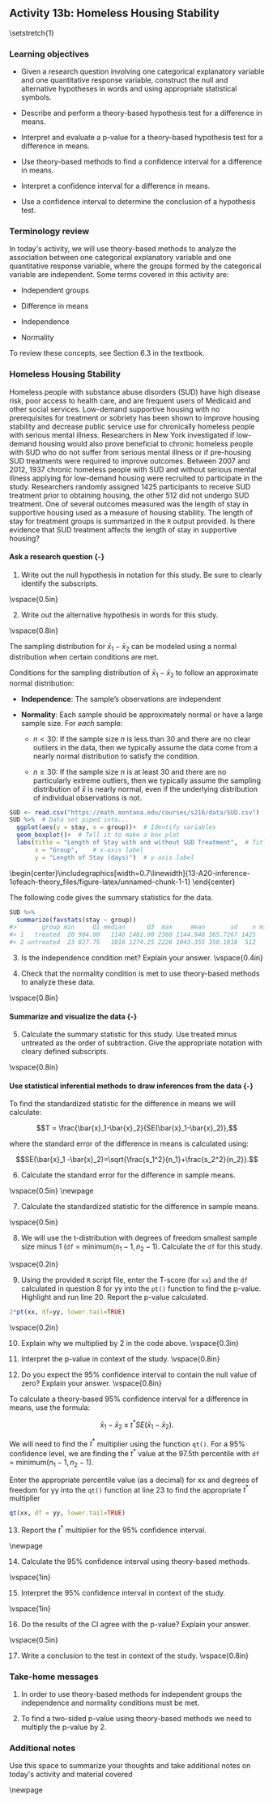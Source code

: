 ## Activity 13b:  Homeless Housing Stability

\setstretch{1}

### Learning objectives

* Given a research question involving one categorical explanatory variable and one quantitative response variable, construct the null and alternative hypotheses
  in words and using appropriate statistical symbols.

* Describe and perform a theory-based hypothesis test for a difference in means.

* Interpret and evaluate a p-value for a theory-based hypothesis test for a difference in means.

* Use theory-based methods to find a confidence interval for a difference in means.

* Interpret a confidence interval for a difference in means.

* Use a confidence interval to determine the conclusion of a hypothesis test.

### Terminology review

In today's activity, we will use theory-based methods to analyze the association between one categorical explanatory variable and one quantitative response variable, where the groups formed by the categorical variable are independent. Some terms covered in this activity are:

* Independent groups

* Difference in means

* Independence

* Normality

To review these concepts, see Section 6.3 in the textbook.

### Homeless Housing Stability

Homeless people with substance abuse disorders (SUD) have high disease risk, poor access to health care, and are frequent users of Medicaid and other social services.  Low-demand supportive housing with no prerequisites for treatment or sobriety has been shown to improve housing stability and decrease public service use for chronically homeless people with serious mental illness.  Researchers in New York investigated if low-demand housing would also prove beneficial to chronic homeless people with SUD who do not suffer from serious mental illness or if pre-housing SUD treatments were required to improve outcomes.  Between 2007 and 2012, 1937 chronic homeless people with SUD and without serious mental illness applying for low-demand housing were recruited to participate in the study.  Researchers randomly assigned 1425 participants to receive SUD treatment prior to obtaining housing, the other 512 did not undergo SUD treatment.  One of several outcomes measured was the length of stay in supportive housing used as a measure of housing stability.  The length of stay for treatment groups is summarized in the `R` output provided.  Is there evidence that SUD treatment affects the length of stay in supportive housing? 

#### Ask a research question {-}

1. Write out the null hypothesis in notation for this study.  Be sure to clearly identify the subscripts.

\vspace{0.5in}

2. Write out the alternative hypothesis in words for this study.

\vspace{0.8in}

The sampling distribution for $\bar{x}_1-\bar{x}_2$ can be modeled using a normal distribution when certain conditions are met.

Conditions for the sampling distribution of $\bar{x}_1-\bar{x}_2$ to follow an approximate normal distribution:

* **Independence**: The sample’s observations are independent

* **Normality**: Each sample should be approximately normal or have a large sample size. For *each* sample:

    - $n < 30$: If the sample size $n$ is less than 30 and there are no clear outliers in the data, then we typically assume the data come from a nearly normal distribution to satisfy the condition.

    - $n \ge 30$: If the sample size $n$ is at least 30 and there are no particularly extreme outliers, then we typically assume the sampling distribution of $\bar{x}$ is nearly normal, even if the underlying distribution of individual observations is not.
    

```r
SUD <- read.csv("https://math.montana.edu/courses/s216/data/SUD.csv")
SUD %>%  # Data set piped into...
  ggplot(aes(y = stay, x = group))+  # Identify variables
  geom_boxplot()+  # Tell it to make a box plot
  labs(title = "Length of Stay with and without SUD Treatment",  # Title
       x = "Group",    # x-axis label
       y = "Length of Stay (days)")  # y-axis label
```



\begin{center}\includegraphics[width=0.7\linewidth]{13-A20-inference-1ofeach-theory_files/figure-latex/unnamed-chunk-1-1} \end{center}
    

The following code gives the summary statistics for the data.


```r
SUD %>%
  summarize(favstats(stay ~ group))
#>       group min     Q1 median      Q3  max     mean       sd    n missing
#> 1   treated  20 904.00   1140 1401.00 2360 1144.948 365.7267 1425       0
#> 2 untreated  23 827.75   1016 1274.25 2226 1043.355 350.1818  512       0
```

3.  Is the independence condition met?  Explain your answer.
\vspace{0.4in}

4. Check that the normality condition is met to use theory-based methods to analyze these data.

\vspace{0.8in}

#### Summarize and visualize the data {-}

5. Calculate the summary statistic for this study.  Use treated minus untreated as the order of subtraction.  Give the appropriate notation with cleary defined subscripts.

\vspace{0.8in}

#### Use statistical inferential methods to draw inferences from the data {-}

To find the standardized statistic for the difference in means we will calculate:

$$T = \frac{\bar{x}_1-\bar{x}_2}{SE(\bar{x}_1-\bar{x}_2)},$$

where the standard error of the difference in means is calculated using:

$$SE(\bar{x}_1 -\bar{x}_2)=\sqrt{\frac{s_1^2}{n_1}+\frac{s_2^2}{n_2}}.$$

6.  Calculate the standard error for the difference in sample means.

\vspace{0.5in}
\newpage

7.  Calculate the standardized statistic for the difference in sample means.

\vspace{0.5in}

8.  We will use the t-distribution with degrees of freedom smallest sample size minus 1 (`df` = minimum($n_1 - 1, n_2 - 1$).  Calculate the `df` for this study.

\vspace{0.2in}

9. Using the provided `R` script file, enter the T-score (for `xx`) and the `df` calculated in question 8 for yy into the `pt()` function to find the p-value.  Highlight and run line 20.  Report the p-value calculated. 


```r
2*pt(xx, df=yy, lower.tail=TRUE)
```
\vspace{0.2in}

10. Explain why we multiplied by 2 in the code above.
\vspace{0.3in}

11.  Interpret the p-value in context of the study.
\vspace{0.8in}

12.  Do you expect the 95\% confidence interval to contain the null value of zero?  Explain your answer.
\vspace{0.8in}


To calculate a theory-based 95\% confidence interval for a difference in means, use the formula:

$$\bar{x}_1- \bar{x}_2\pm t^* SE(\bar{x}_1- \bar{x}_2).$$

We will need to find the $t^*$ multiplier using the function `qt()`.  For a 95\% confidence level, we are finding the $t^*$ value at the 97.5th percentile with `df` = minimum($n_1 - 1, n_2 - 1$).

Enter the appropriate percentile value (as a decimal) for xx and degrees of freedom for yy into the `qt()` function at line 23 to find the appropriate $t^*$ multiplier


```r
qt(xx, df = yy, lower.tail=TRUE)
```
13. Report the $t^*$ multiplier for the 95\% confidence interval.

\newpage

14.  Calculate the 95\% confidence interval using theory-based methods.

\vspace{1in}

15.  Interpret the 95\% confidence interval in context of the study.

\vspace{1in}

16.  Do the results of the CI agree with the p-value?  Explain your answer.

\vspace{0.5in}

17.  Write a conclusion to the test in context of the study.
\vspace{0.8in}

### Take-home messages

1.  In order to use theory-based methods for independent groups the independence and normality conditions must be met.  

2. To find a two-sided p-value using theory-based methods we need to multiply the p-value by 2.  



### Additional notes

Use this space to summarize your thoughts and take additional notes on today's activity and material covered

\newpage
